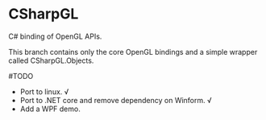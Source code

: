 # CSharpGL
C# binding of OpenGL APIs.

This branch contains only the core OpenGL bindings and a simple wrapper called CSharpGL.Objects.

#TODO

* Port to linux. √
* Port to .NET core and remove dependency on Winform. √
* Add a WPF demo.
